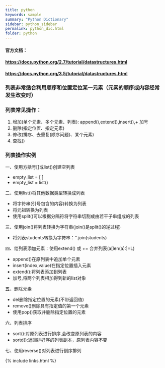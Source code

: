 ```yaml
---
title: python
keywords: sample
summary: "Python Dictionary"
sidebar: python_sidebar
permalink: python_dic.html
folder: python
---
```


#### 官方文档：

#### https://docs.python.org/2.7/tutorial/datastructures.html
#### https://docs.python.org/3.5/tutorial/datastructures.html

### 列表非常适合利用顺序和位置定位某一元素（元素的顺序或内容经常发生改变时）

### 列表常见操作：

1. 增加(单个元素、多个元素、列表): append(),extend(),insert(),+ 加号
2. 删除(指定位置、指定元素)
3. 修改(排序、去重复(顺序问题)、某个元素)
4. 查找()

### 列表操作实例
一、使用方括号[]或list()创建空列表
* empty_list = [ ]
* empty_list = list()

二、使用list()将其他数据类型转换成列表
* 将字符串(引号包含的内容)转换为列表
* 将元祖转换为列表
* 使用split()可以根据分隔符将字符串切割成由若干子串组成的列表

三、使用join()将列表转换为字符串(join()是split()的逆过程)
* 将列表students转换为字符串：''.join(students)

四、给列表添加元素：使用extend() 或 += 合并列表(a[len(a):]=L)
* append()在原列表中追加单个元素
* insert(index,value)在指定位置插入元素
* extend():将列表添加到列表
* 加号,将两个列表相加得到新的list对象

五、删除元素
* del删除指定位置的元素(不带返回值)
* remove()删除具有指定值的第一个元素
* 使用pop()获取并删除指定位置的元素

六、列表排序
* sort():对原列表进行排序,会改变原列表的内容
* sortd():返回排好序的列表副本，原列表内容不变

七、使用reverse()对列表进行倒序排列


{% include links.html %}
